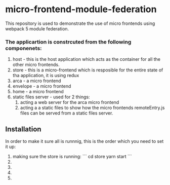# micro-frontend-module-federation
This repository is used to demonstrate the use of micro frontends using webpack 5 module federation. </br>
### The applicartion is constrcuted from the following componenets:
<ol>
	<li>host - this is the host application which acts as the container for all the other micro frontends.</li>
	<li>store - this is a micro-frontend which is resposible for the entire state of tha application, it is using redux</li>
	<li>arca - a micro frontend</li>
	<li>envelope - a micro frontend</li>
	<li>home - a micro frontend</li>
	<li>static files server - used for 2 things:
		<ol>
			<li>acting a web server for the arca micro frontend</li>
			<li>acting a a static files to show how the micro frontends remoteEntry.js files can be served from a static files server.</li>
		</ol>
	</li>
</ol>


## Installation
In order to make it sure all is runnnig, this is the order which you need to set it up:
<ol>
	<li>making sure the store is running:
		```
		cd store
		yarn start
		```
	</li>
	<li></li>
	<li></li>
	<li></li>
	<li></li>
</ol>
	
